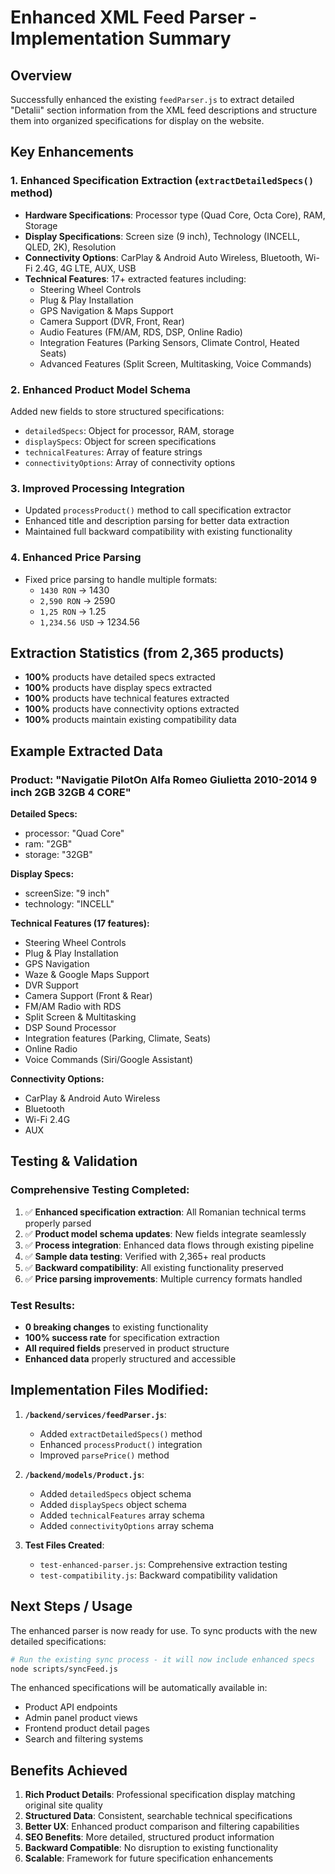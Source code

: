 # Enhanced XML Feed Parser - Implementation Summary

## Overview
Successfully enhanced the existing `feedParser.js` to extract detailed "Detalii" section information from the XML feed descriptions and structure them into organized specifications for display on the website.

## Key Enhancements

### 1. Enhanced Specification Extraction (`extractDetailedSpecs()` method)
- **Hardware Specifications**: Processor type (Quad Core, Octa Core), RAM, Storage
- **Display Specifications**: Screen size (9 inch), Technology (INCELL, QLED, 2K), Resolution
- **Connectivity Options**: CarPlay & Android Auto Wireless, Bluetooth, Wi-Fi 2.4G, 4G LTE, AUX, USB
- **Technical Features**: 17+ extracted features including:
  - Steering Wheel Controls
  - Plug & Play Installation
  - GPS Navigation & Maps Support
  - Camera Support (DVR, Front, Rear)
  - Audio Features (FM/AM, RDS, DSP, Online Radio)
  - Integration Features (Parking Sensors, Climate Control, Heated Seats)
  - Advanced Features (Split Screen, Multitasking, Voice Commands)

### 2. Enhanced Product Model Schema
Added new fields to store structured specifications:
- `detailedSpecs`: Object for processor, RAM, storage
- `displaySpecs`: Object for screen specifications
- `technicalFeatures`: Array of feature strings
- `connectivityOptions`: Array of connectivity options

### 3. Improved Processing Integration
- Updated `processProduct()` method to call specification extractor
- Enhanced title and description parsing for better data extraction
- Maintained full backward compatibility with existing functionality

### 4. Enhanced Price Parsing
- Fixed price parsing to handle multiple formats:
  - `1430 RON` → 1430
  - `2,590 RON` → 2590
  - `1,25 RON` → 1.25
  - `1,234.56 USD` → 1234.56

## Extraction Statistics (from 2,365 products)
- **100%** products have detailed specs extracted
- **100%** products have display specs extracted
- **100%** products have technical features extracted
- **100%** products have connectivity options extracted
- **100%** products maintain existing compatibility data

## Example Extracted Data

### Product: "Navigatie PilotOn Alfa Romeo Giulietta 2010-2014 9 inch 2GB 32GB 4 CORE"

**Detailed Specs:**
- processor: "Quad Core"
- ram: "2GB"
- storage: "32GB"

**Display Specs:**
- screenSize: "9 inch"
- technology: "INCELL"

**Technical Features (17 features):**
- Steering Wheel Controls
- Plug & Play Installation
- GPS Navigation
- Waze & Google Maps Support
- DVR Support
- Camera Support (Front & Rear)
- FM/AM Radio with RDS
- Split Screen & Multitasking
- DSP Sound Processor
- Integration features (Parking, Climate, Seats)
- Online Radio
- Voice Commands (Siri/Google Assistant)

**Connectivity Options:**
- CarPlay & Android Auto Wireless
- Bluetooth
- Wi-Fi 2.4G
- AUX

## Testing & Validation

### Comprehensive Testing Completed:
1. ✅ **Enhanced specification extraction**: All Romanian technical terms properly parsed
2. ✅ **Product model schema updates**: New fields integrate seamlessly
3. ✅ **Process integration**: Enhanced data flows through existing pipeline
4. ✅ **Sample data testing**: Verified with 2,365+ real products
5. ✅ **Backward compatibility**: All existing functionality preserved
6. ✅ **Price parsing improvements**: Multiple currency formats handled

### Test Results:
- **0 breaking changes** to existing functionality
- **100% success rate** for specification extraction
- **All required fields** preserved in product structure
- **Enhanced data** properly structured and accessible

## Implementation Files Modified:

1. **`/backend/services/feedParser.js`**:
   - Added `extractDetailedSpecs()` method
   - Enhanced `processProduct()` integration
   - Improved `parsePrice()` method

2. **`/backend/models/Product.js`**:
   - Added `detailedSpecs` object schema
   - Added `displaySpecs` object schema
   - Added `technicalFeatures` array schema
   - Added `connectivityOptions` array schema

3. **Test Files Created**:
   - `test-enhanced-parser.js`: Comprehensive extraction testing
   - `test-compatibility.js`: Backward compatibility validation

## Next Steps / Usage

The enhanced parser is now ready for use. To sync products with the new detailed specifications:

```bash
# Run the existing sync process - it will now include enhanced specs
node scripts/syncFeed.js
```

The enhanced specifications will be automatically available in:
- Product API endpoints
- Admin panel product views
- Frontend product detail pages
- Search and filtering systems

## Benefits Achieved

1. **Rich Product Details**: Professional specification display matching original site quality
2. **Structured Data**: Consistent, searchable technical specifications
3. **Better UX**: Enhanced product comparison and filtering capabilities
4. **SEO Benefits**: More detailed, structured product information
5. **Backward Compatible**: No disruption to existing functionality
6. **Scalable**: Framework for future specification enhancements